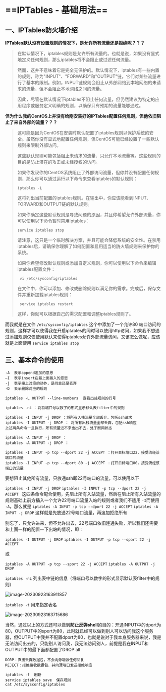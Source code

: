 # ==IPTables - 基础用法==

## 一、IPTables防火墙介绍

**IPTables默认没有设置规则的情况下，是允许所有流量还是拒绝呢？？？**

> 在默认情况下，iptables规则是允许所有流量的。也就是说，如果没有显式地定义任何规则，那么iptables将不会阻止或过滤任何流量。
>
> 然而，这并不意味着它是完全无保护的。默认情况下，iptables有一些内置的规则，称为"INPUT"、"FORWARD"和"OUTPUT"链，它们对某些流量进行了基本的限制。例如，INPUT链规则会阻止从外部网络到本地网络的未请求的流量，但不会阻止本地网络之间的流量。
>
> 因此，尽管在默认情况下iptables不阻止任何流量，但仍然建议为特定的应用程序或服务定义明确的规则，以确保只有预期的流量能够通过。



**但为什么我的CentOS上并没有给刚安装好的IPTables配置任何规则，但他依旧阻止了来自外部的流量？？？**

> 这可能是因为CentOS在安装时默认配置了iptables规则以保护系统的安全。虽然你没有显式地配置任何规则，但CentOS可能已经设置了一些默认规则来限制外部访问。
>
> 这些默认规则可能包括阻止未请求的流量、只允许本地流量等。这些规则的目的是防止潜在的攻击或未经授权的访问。
>
> 如果你发现你的CentOS系统阻止了外部访问流量，但你并没有配置任何规则，那么你可以通过运行以下命令来查看iptables的默认规则：
>
> `iptables -L`
>
>
> 这将列出当前配置的iptables规则。在输出中，你应该能看到INPUT、FORWARD和OUTPUT链的默认规则。
>
> 如果你确定这些默认规则是导致问题的原因，并且你希望允许外部流量，你可以使用以下命令暂时禁用iptables：
>
> `service iptables stop`
>
>
> 请注意，这只是一个临时解决方案，并且可能会降低系统的安全性。在禁用iptables后，请确保你理解了如何配置和启用适当的防火墙规则来保护你的系统。
>
> 如果你希望修改默认规则或添加自定义规则，你可以使用以下命令来编辑iptables配置文件：
>
> ` vi /etc/sysconfig/iptables`
>
> 在文件中，你可以添加、修改或删除规则以满足你的需求。完成后，保存文件并重新加载iptables规则：
>
> ` service iptables restart`
>
>
> 这样，你就可以根据自己的需求配置和调整iptables规则了。

而我就是在文件 `/etc/sysconfig/iptables` 这个中添加了一个允许80 端口访问的规则，这样才可以使得我在开启iptables的同时可以使用http访问，如果我不想通过添加规则仅仅使用默认来使得iptables允许外部流量访问，又该怎么做呢，应该就是上面使用 `service iptables stop`





## 三、基本命令的使用

```
-A  表示append追加的意思
—I  表示insert在最上面插入的意思
-j  表示接上对应的动作，是同意还是丢弃
-D  表示删除对应的规则

iptables -L OUTPUT --line-numbers  查看出站规则的行号

iptables -nL ：将将端口号以数字的形式显示默认表filter中的规则

iptables -I INPUT -j DROP ：将所有入栈流量全部丢弃，包括ssh请求
iptables -I OUTPUT -j DROP ： 将所有出栈流量全部丢弃，包括ssh响应
上述两条命令一旦执行，所有流量进不来也出不去，处于断网状态

iptables -A INPUT -j DROP ：
iptables -A OUTPUT -j DROP ：

iptables -I INPUT -p tcp --dport 22 -j ACCEPT ：打开目标端口22，接受流经该端口的流量
iptables -I INPUT -p tcp --dport 80 -j ACCEPT ：打开目标端口80，接受流经该端口的流量

```

要想阻止其他所有流量，只放通ssh即22号端口的流量，可以使用以下

`iptables -I INPUT -j DROP`
`iptables -I INPUT -p tcp --dport 22 -j ACCEPT `
这四条命令配合使用，先阻止所有入站流量，然后在阻止所有入站流量的规则基础上前方插入一个允许22号端口流量入站的规则或者我们不适用 `-I`而使用 `-A`，那么就是
`iptables -A INPUT -p tcp --dport 22 -j ACCEPT`
`iptables -A INPUT -j DROP`
这样就是先放通22号端口流量，再追加拒绝所有

别忘了，只允许进来，但不允许出去，22号端口依旧连通失败，所以我们还需要和上面一样的配置一下出站的情况，即：

`iptables -I OUTPUT -j DROP`
`iptables -I OUTPUT -p tcp --sport 22 -j ACCEPT`

或

`iptables -A OUTPUT -p tcp --sport 22 -j ACCEPT`
`iptables -A OUTPUT -j DROP`



`iptables -nL` 列出表中链的信息（将端口号以数字的形式显示默认表filter中的规则）

![image-20230923163911857](https://gitee.com/ymq_typroa/typroa/raw/main/image-20230923163911857.png)

`iptables -t` 用来指定表名

![image-20230923163715686](https://gitee.com/ymq_typroa/typroa/raw/main/image-20230923163715686.png)

当然，通过以上的方式还可以做到**防止反弹shell**的目的：开通INPUT中的dport为80，OUTPUT中的sport为80，此时就已经可以做到别人可以访问我这个服务器，但OUTPUT中我并不配置dport为80，也就是说对于我本身服务器来说，我是无法访问出去的，只能别人访问我，我无法访问别人，前提是我在INPUT和OUTPUT中的最下面都配置了DROP all



```
DORP：直接丢弃数据包，不会向源端做任何回复
REJECT：拒绝接收数据包，并向源端口发送拒绝响应

iptables -f  刷新
service iptables save  保存规则
cat /etc/sysconfig/iptables
```

